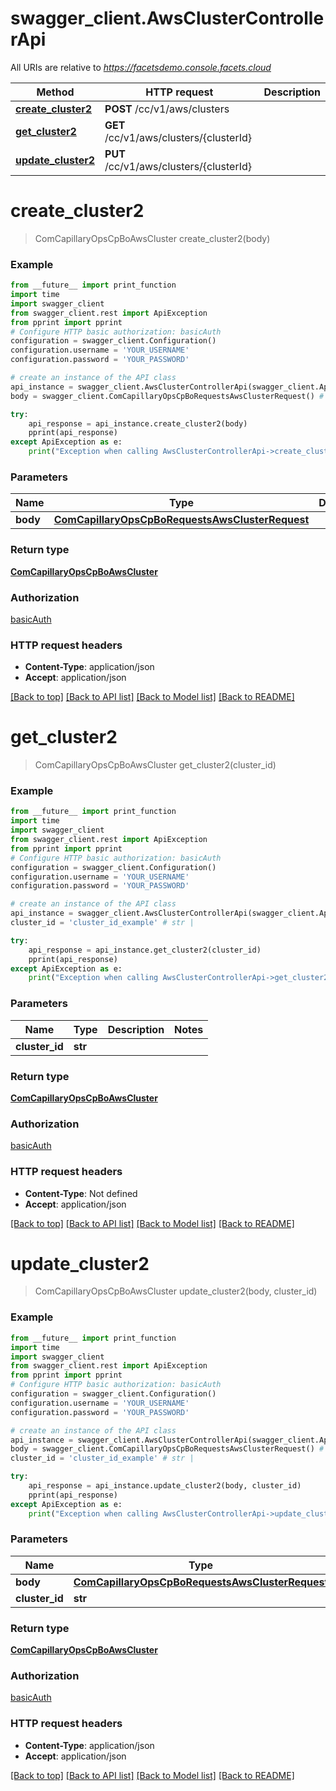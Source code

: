 # swagger_client.AwsClusterControllerApi

All URIs are relative to *https://facetsdemo.console.facets.cloud*

Method | HTTP request | Description
------------- | ------------- | -------------
[**create_cluster2**](AwsClusterControllerApi.md#create_cluster2) | **POST** /cc/v1/aws/clusters | 
[**get_cluster2**](AwsClusterControllerApi.md#get_cluster2) | **GET** /cc/v1/aws/clusters/{clusterId} | 
[**update_cluster2**](AwsClusterControllerApi.md#update_cluster2) | **PUT** /cc/v1/aws/clusters/{clusterId} | 

# **create_cluster2**
> ComCapillaryOpsCpBoAwsCluster create_cluster2(body)



### Example
```python
from __future__ import print_function
import time
import swagger_client
from swagger_client.rest import ApiException
from pprint import pprint
# Configure HTTP basic authorization: basicAuth
configuration = swagger_client.Configuration()
configuration.username = 'YOUR_USERNAME'
configuration.password = 'YOUR_PASSWORD'

# create an instance of the API class
api_instance = swagger_client.AwsClusterControllerApi(swagger_client.ApiClient(configuration))
body = swagger_client.ComCapillaryOpsCpBoRequestsAwsClusterRequest() # ComCapillaryOpsCpBoRequestsAwsClusterRequest | 

try:
    api_response = api_instance.create_cluster2(body)
    pprint(api_response)
except ApiException as e:
    print("Exception when calling AwsClusterControllerApi->create_cluster2: %s\n" % e)
```

### Parameters

Name | Type | Description  | Notes
------------- | ------------- | ------------- | -------------
 **body** | [**ComCapillaryOpsCpBoRequestsAwsClusterRequest**](ComCapillaryOpsCpBoRequestsAwsClusterRequest.md)|  | 

### Return type

[**ComCapillaryOpsCpBoAwsCluster**](ComCapillaryOpsCpBoAwsCluster.md)

### Authorization

[basicAuth](../README.md#basicAuth)

### HTTP request headers

 - **Content-Type**: application/json
 - **Accept**: application/json

[[Back to top]](#) [[Back to API list]](../README.md#documentation-for-api-endpoints) [[Back to Model list]](../README.md#documentation-for-models) [[Back to README]](../README.md)

# **get_cluster2**
> ComCapillaryOpsCpBoAwsCluster get_cluster2(cluster_id)



### Example
```python
from __future__ import print_function
import time
import swagger_client
from swagger_client.rest import ApiException
from pprint import pprint
# Configure HTTP basic authorization: basicAuth
configuration = swagger_client.Configuration()
configuration.username = 'YOUR_USERNAME'
configuration.password = 'YOUR_PASSWORD'

# create an instance of the API class
api_instance = swagger_client.AwsClusterControllerApi(swagger_client.ApiClient(configuration))
cluster_id = 'cluster_id_example' # str | 

try:
    api_response = api_instance.get_cluster2(cluster_id)
    pprint(api_response)
except ApiException as e:
    print("Exception when calling AwsClusterControllerApi->get_cluster2: %s\n" % e)
```

### Parameters

Name | Type | Description  | Notes
------------- | ------------- | ------------- | -------------
 **cluster_id** | **str**|  | 

### Return type

[**ComCapillaryOpsCpBoAwsCluster**](ComCapillaryOpsCpBoAwsCluster.md)

### Authorization

[basicAuth](../README.md#basicAuth)

### HTTP request headers

 - **Content-Type**: Not defined
 - **Accept**: application/json

[[Back to top]](#) [[Back to API list]](../README.md#documentation-for-api-endpoints) [[Back to Model list]](../README.md#documentation-for-models) [[Back to README]](../README.md)

# **update_cluster2**
> ComCapillaryOpsCpBoAwsCluster update_cluster2(body, cluster_id)



### Example
```python
from __future__ import print_function
import time
import swagger_client
from swagger_client.rest import ApiException
from pprint import pprint
# Configure HTTP basic authorization: basicAuth
configuration = swagger_client.Configuration()
configuration.username = 'YOUR_USERNAME'
configuration.password = 'YOUR_PASSWORD'

# create an instance of the API class
api_instance = swagger_client.AwsClusterControllerApi(swagger_client.ApiClient(configuration))
body = swagger_client.ComCapillaryOpsCpBoRequestsAwsClusterRequest() # ComCapillaryOpsCpBoRequestsAwsClusterRequest | 
cluster_id = 'cluster_id_example' # str | 

try:
    api_response = api_instance.update_cluster2(body, cluster_id)
    pprint(api_response)
except ApiException as e:
    print("Exception when calling AwsClusterControllerApi->update_cluster2: %s\n" % e)
```

### Parameters

Name | Type | Description  | Notes
------------- | ------------- | ------------- | -------------
 **body** | [**ComCapillaryOpsCpBoRequestsAwsClusterRequest**](ComCapillaryOpsCpBoRequestsAwsClusterRequest.md)|  | 
 **cluster_id** | **str**|  | 

### Return type

[**ComCapillaryOpsCpBoAwsCluster**](ComCapillaryOpsCpBoAwsCluster.md)

### Authorization

[basicAuth](../README.md#basicAuth)

### HTTP request headers

 - **Content-Type**: application/json
 - **Accept**: application/json

[[Back to top]](#) [[Back to API list]](../README.md#documentation-for-api-endpoints) [[Back to Model list]](../README.md#documentation-for-models) [[Back to README]](../README.md)

